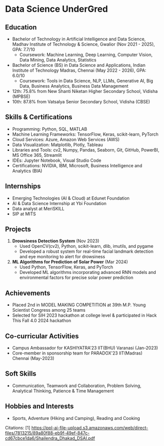 # Data Science UnderGred

## Education
- Bachelor of Technology in Artificial Intelligence and Data Science, Madhav Institute of Technology & Science, Gwalior (Nov 2021 - 2025), GPA: 7.7/10
  - Coursework: Machine Learning, Deep Learning, Computer Vision, Data Mining, Data Analytics, Statistics
- Bachelor of Science (BS) in Data Science and Applications, Indian Institute of Technology Madras, Chennai (May 2022 - 2026), GPA: 6.0/10
  - Coursework: Tools in Data Science, NLP, LLMs, Generative AI, Big Data, Business Analytics, Business Data Management
- 12th: 75.8% from New Shanti Niketan Higher Secondary School, Vidisha (MPBSE)
- 10th: 87.8% from Vatsalya Senior Secondary School, Vidisha (CBSE)

## Skills & Certifications
- Programming: Python, SQL, MATLAB
- Machine Learning Frameworks: TensorFlow, Keras, scikit-learn, PyTorch
- Cloud Services: Azure, Amazon Web Services (AWS)
- Data Visualization: Matplotlib, Plotly, Tableau
- Libraries and Tools: cv2, Numpy, Pandas, Seaborn, Git, GitHub, PowerBI, MS Office 365, Streamlit
- IDEs: Jupyter Notebook, Visual Studio Code
- Certifications: NVIDIA, IBM, Microsoft, Business Intelligence and Analytics (BIA)

## Internships
- Emerging Technologies (AI & Cloud) at Edunet Foundation
- AI & Data Science Internship at Ybi Foundation 
- Data analyst at MeriSKILL
- SIP at MITS

## Projects
1. **Drowsiness Detection System** (Nov 2023)
   - Used OpenCV(cv2), Python, scikit-learn, dlib, imutils, and pygame
   - Developed a robust system for real-time facial landmark detection and eye monitoring to alert for drowsiness
2. **ML Algorithms for Prediction of Solar Power** (Mar 2024)
   - Used Python, TensorFlow, Keras, and PyTorch
   - Developed ML algorithms incorporating advanced RNN models and environmental factors for precise solar power prediction

## Achievements
- Placed 2nd in MODEL MAKING COMPETITION at 39th M.P. Young Scientist Congress among 25 teams
- Selected for SIH 2023 hackathon at college level & participated in Hack This Fall 4.0 2024 hackathon

## Co-curricular Activities
- Campus Ambassador for KASHIYATRA'23 IIT(BHU) Varanasi (Jan-2023)
- Core-member in sponsorship team for PARADOX'23 IIT(Madras) Chennai (May-2023)

## Soft Skills
- Communication, Teamwork and Collaboration, Problem Solving, Analytical Thinking, Patience & Time Management

## Hobbies and Interests
- Sports, Adventure (Hiking and Camping), Reading and Cooking

Citations:
[1] https://ppl-ai-file-upload.s3.amazonaws.com/web/direct-files/7813215/89a80f88-eb9f-49ef-847c-cd67cbce1da6/Shailendra_Dhakad_DSAI.pdf
